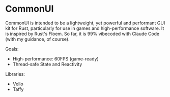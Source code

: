 # CommonUI

CommonUI is intended to be a lightweight, yet powerful and performant GUI kit for Rust, particularly for use in games and high-performance software. It is inspired by Rust's Floem. So far, it is 99% vibecoded with Claude Code (with my guidance, of course).

Goals:

- High-performance: 60FPS (game-ready)
- Thread-safe State and Reactivity

Libraries:

- Vello
- Taffy
